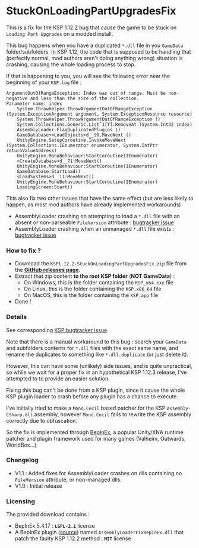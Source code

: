 # StuckOnLoadingPartUpgradesFix

This is a fix for the KSP 1.12.2 bug that cause the game to be stuck on `Loading Part Upgrades` on a modded install.

This bug happens when you have a duplicated `*.dll` file in you `GameData` folder/subfolders. In KSP 1.12, the code that is supposed to be handling that (perfectly normal, mod authors aren't doing anything wrong) situation is crashing, causing the whole loading process to stop.

If that is happening to you, you will see the following error near the beginning of your `KSP.log` file :
```
ArgumentOutOfRangeException: Index was out of range. Must be non-negative and less than the size of the collection.
Parameter name: index
	System.ThrowHelper.ThrowArgumentOutOfRangeException (System.ExceptionArgument argument, System.ExceptionResource resource)
	System.ThrowHelper.ThrowArgumentOutOfRangeException ()
	System.Collections.Generic.List`1[T].RemoveAt (System.Int32 index)
	AssemblyLoader.FlagDuplicatedPlugins ()
	GameDatabase+<LoadObjects>d__90.MoveNext ()
	UnityEngine.SetupCoroutine.InvokeMoveNext (System.Collections.IEnumerator enumerator, System.IntPtr returnValueAddress)
	UnityEngine.MonoBehaviour:StartCoroutine(IEnumerator)
	<CreateDatabase>d__71:MoveNext()
	UnityEngine.MonoBehaviour:StartCoroutine(IEnumerator)
	GameDatabase:StartLoad()
	<LoadSystems>d__11:MoveNext()
	UnityEngine.MonoBehaviour:StartCoroutine(IEnumerator)
	LoadingScreen:Start()
```

This also fix two other issues that have the same effect (but are less likely to happen, as most mod authors have already implemented workarounds)
- AssemblyLoader crashing on attempting to load a `*.dll` file with an absent or non-parseable `FileVersion` attribute : [bugtracker issue](https://bugs.kerbalspaceprogram.com/issues/28289)
- AssemblyLoader crashing when an unmanaged `*.dll` file exists : [bugtracker issue](https://bugs.kerbalspaceprogram.com/issues/28489)

### How to fix ?

- Download the `KSP1.12.2-StuckOnLoadingPartUpgradesFix.zip` file from the **[GitHub releases page](https://github.com/gotmachine/StuckOnLoadingPartUpgradesFix/releases)**.
- Extract that zip content **to the root KSP folder** (**NOT GameData**) :
  - On Windows, this is the folder containing the `KSP_x64.exe` file
  - On Linux, this is the folder containing the `KSP.x86_64` file
  - On MacOS, this is the folder containing the `KSP.app` file
- Done !

### Details

See corresponding [KSP bugtracker issue](https://bugs.kerbalspaceprogram.com/issues/28036).

Note that there is a manual workaround to this bug : search your `GameData` and subfolders contents for `*.dll` files with the exact same name, and rename the duplicates to something like `*.dll.duplicate` (or just delete it). 

However, this can have some (unlikely) side issues, and is quite unpractical, so while we wait for a proper fix in an hypothetical KSP 1.12.3 release, I've attempted to to provide an easier solution. 

Fixing this bug can't be done from a KSP plugin, since it cause the whole KSP plugin loader to crash before any plugin has a chance to execute. 

I've initially tried to make a `Mono.Cecil` based patcher for the KSP `Assembly-CSharp.dll` assembly, however `Mono.Cecil` fails to rewrite the KSP assembly correctly due to obfuscation. 

So the fix is implemented through [BepInEx](https://github.com/BepInEx/BepInEx), a popular Unity/XNA runtime patcher and plugin framework used for many games (Valheim, Outwards, WorldBox...).

### Changelog

- V1.1 : Added fixes for AssemblyLoader crashes on dlls containing no `FileVersion` attribute, or non-managed dlls.
- V1.0 : Initial release

### Licensing

The provided download contains :
- BepInEx 5.4.17 : **`LGPL-2.1`** license
- A BepInEx plugin ([source](https://github.com/gotmachine/StuckOnLoadingPartUpgradesFix)) named `AssemblyLoaderFixBepInEx.dll` that patch the faulty KSP 1.12.2 method : **`MIT`** license
